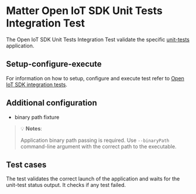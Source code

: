 # Matter Open IoT SDK Unit Tests Integration Test

The Open IoT SDK Unit Tests Integration Test validate the specific
[unit-tests](../../unit-tests/README.md) application.

## Setup-configure-execute

For information on how to setup, configure and execute test refer to
[Open IoT SDK integration tests](../../../../../docs/guides/openiotsdk_integration_tests.md).

## Additional configuration

-   binary path fixture

> 💡 **Notes**:
>
> Application binary path passing is required. Use `--binaryPath` command-line
> argument with the correct path to the executable.

## Test cases

The test validates the correct launch of the application and waits for the
unit-test status output. It checks if any test failed.
